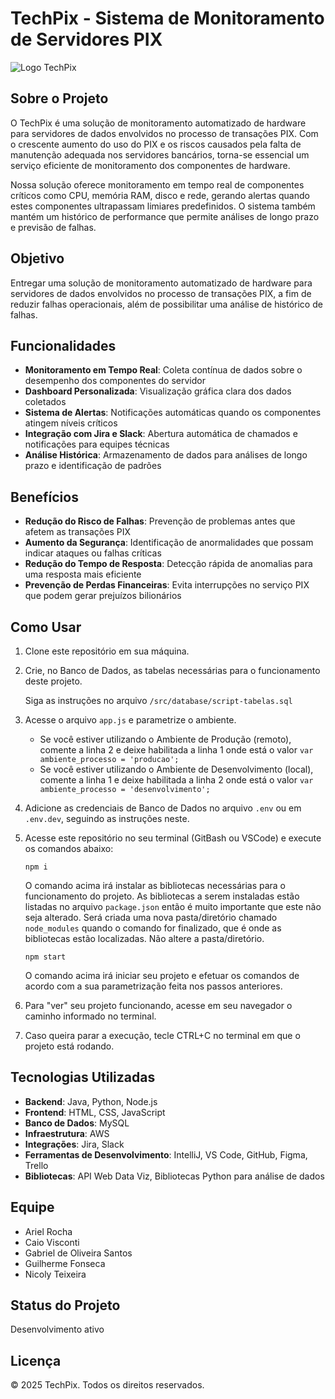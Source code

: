 # TechPix - Sistema de Monitoramento de Servidores PIX

![Logo TechPix](Logo.png)

## Sobre o Projeto
O TechPix é uma solução de monitoramento automatizado de hardware para servidores de dados envolvidos no processo de transações PIX. Com o crescente aumento do uso do PIX e os riscos causados pela falta de manutenção adequada nos servidores bancários, torna-se essencial um serviço eficiente de monitoramento dos componentes de hardware.

Nossa solução oferece monitoramento em tempo real de componentes críticos como CPU, memória RAM, disco e rede, gerando alertas quando estes componentes ultrapassam limiares predefinidos. O sistema também mantém um histórico de performance que permite análises de longo prazo e previsão de falhas.

## Objetivo
Entregar uma solução de monitoramento automatizado de hardware para servidores de dados envolvidos no processo de transações PIX, a fim de reduzir falhas operacionais, além de possibilitar uma análise de histórico de falhas.

## Funcionalidades
- **Monitoramento em Tempo Real**: Coleta contínua de dados sobre o desempenho dos componentes do servidor
- **Dashboard Personalizada**: Visualização gráfica clara dos dados coletados
- **Sistema de Alertas**: Notificações automáticas quando os componentes atingem níveis críticos
- **Integração com Jira e Slack**: Abertura automática de chamados e notificações para equipes técnicas
- **Análise Histórica**: Armazenamento de dados para análises de longo prazo e identificação de padrões

## Benefícios
- **Redução do Risco de Falhas**: Prevenção de problemas antes que afetem as transações PIX
- **Aumento da Segurança**: Identificação de anormalidades que possam indicar ataques ou falhas críticas
- **Redução do Tempo de Resposta**: Detecção rápida de anomalias para uma resposta mais eficiente
- **Prevenção de Perdas Financeiras**: Evita interrupções no serviço PIX que podem gerar prejuízos bilionários

## Como Usar
1. Clone este repositório em sua máquina.

2. Crie, no Banco de Dados, as tabelas necessárias para o funcionamento deste projeto.

   Siga as instruções no arquivo `/src/database/script-tabelas.sql`

3. Acesse o arquivo `app.js` e parametrize o ambiente.

   - Se você estiver utilizando o Ambiente de Produção (remoto), comente a linha 2 e deixe habilitada a linha 1 onde está o valor `var ambiente_processo = 'producao';`
   - Se você estiver utilizando o Ambiente de Desenvolvimento (local), comente a linha 1 e deixe habilitada a linha 2 onde está o valor `var ambiente_processo = 'desenvolvimento';`

4. Adicione as credenciais de Banco de Dados no arquivo `.env` ou em `.env.dev`, seguindo as instruções neste.
5. Acesse este repositório no seu terminal (GitBash ou VSCode) e execute os comandos abaixo:

   ```
   npm i
   ```
   
   O comando acima irá instalar as bibliotecas necessárias para o funcionamento do projeto. As bibliotecas a serem instaladas estão listadas no arquivo `package.json` então é muito importante que este não seja alterado. Será criada uma nova pasta/diretório chamado `node_modules` quando o comando for finalizado, que é onde as bibliotecas estão localizadas. Não altere a pasta/diretório.
   
   ```
   npm start
   ```
   
   O comando acima irá iniciar seu projeto e efetuar os comandos de acordo com a sua parametrização feita nos passos anteriores.

6. Para "ver" seu projeto funcionando, acesse em seu navegador o caminho informado no terminal.
7. Caso queira parar a execução, tecle CTRL+C no terminal em que o projeto está rodando.

## Tecnologias Utilizadas
- **Backend**: Java, Python, Node.js
- **Frontend**: HTML, CSS, JavaScript
- **Banco de Dados**: MySQL
- **Infraestrutura**: AWS
- **Integrações**: Jira, Slack
- **Ferramentas de Desenvolvimento**: IntelliJ, VS Code, GitHub, Figma, Trello
- **Bibliotecas**: API Web Data Viz, Bibliotecas Python para análise de dados

## Equipe
- Ariel Rocha
- Caio Visconti
- Gabriel de Oliveira Santos
- Guilherme Fonseca 
- Nicoly Teixeira 

## Status do Projeto
Desenvolvimento ativo 

## Licença
© 2025 TechPix. Todos os direitos reservados.
